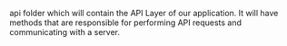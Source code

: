api folder which will contain the API Layer of our application. It will have methods
that are responsible for performing API requests and communicating with a server.
